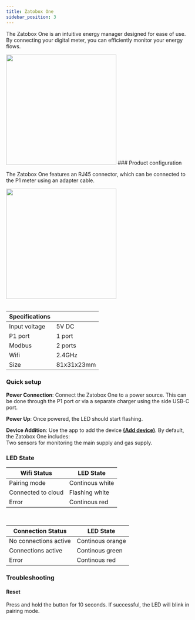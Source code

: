 ```yaml
---
title: Zatobox One
sidebar_position: 3
---
```

<!--- start -->

The Zatobox One is an intuitive energy manager designed for ease of use. By connecting your digital meter, you can efficiently monitor your energy flows.

<img src="/img/zatoboxone/P1metkabel_frontlefttop-info.png" alt="" width="300" /> 
<!--- nextpage -->
### Product configuration

The Zatobox One features an RJ45 connector, which can be connected to the P1 meter using an adapter cable.

<img src="/img/zatoboxone/zatobox-one_pinout.png" alt="" width="300"/>

<br/>
<br/>

<!--- nextpage -->



|  Specifications | &nbsp;&nbsp;&nbsp;&nbsp;&nbsp;&nbsp;&nbsp;&nbsp;&nbsp;  |
| -------- | ------- |
| Input voltage | 5V DC   |
| P1 port | 1 port |
| Modbus | 2 ports |
| Wifi | 2.4GHz |
| Size | 81x31x23mm |


### Quick setup

**Power Connection**: Connect the Zatobox One to a power source. This can be done through the P1 port or via a separate charger using the side USB-C port.
<br/>

**Power Up**: Once powered, the LED should start flashing.
<br/>

**Device Addition**: Use the app to add the device **[(Add device)](/docs/app-info/adddevice)**. By default, the Zatobox One includes:<br/>
Two sensors for monitoring the main supply and gas supply.


<!--- nextpage -->
### LED State

| Wifi Status   |  LED State  |
| -------- | ------ |
| Pairing mode | Continous white |
| Connected to cloud | Flashing white |
| Error | Continous red |

<br/>

| Connection Status |  LED State  |
| -------- | ------- |
| No connections active | Continous orange |
| Connections active | Continous green |
| Error | Continous red |


<!--- nextpage -->
### Troubleshooting

#### Reset

Press and hold the button for 10 seconds. If successful, the LED will blink in pairing mode.